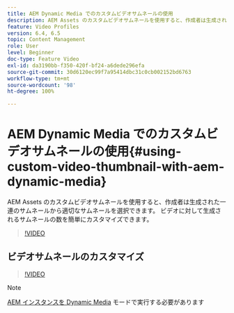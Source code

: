 ```yaml
---
title: AEM Dynamic Media でのカスタムビデオサムネールの使用
description: AEM Assets のカスタムビデオサムネールを使用すると、作成者は生成された一連のサムネールから適切なサムネールを選択できます。 ビデオに対して生成されるサムネールの数を簡単にカスタマイズできます。
feature: Video Profiles
version: 6.4, 6.5
topic: Content Management
role: User
level: Beginner
doc-type: Feature Video
exl-id: da3190bb-f350-420f-bf24-a6dede296efa
source-git-commit: 30d6120ec99f7a95414dbc31c0cb002152bd6763
workflow-type: tm+mt
source-wordcount: '98'
ht-degree: 100%

---
```


# AEM Dynamic Media でのカスタムビデオサムネールの使用{#using-custom-video-thumbnail-with-aem-dynamic-media}

AEM Assets のカスタムビデオサムネールを使用すると、作成者は生成された一連のサムネールから適切なサムネールを選択できます。 ビデオに対して生成されるサムネールの数を簡単にカスタマイズできます。

>[!VIDEO](https://video.tv.adobe.com/v/16467?quality=12&learn=on)

## ビデオサムネールのカスタマイズ

>[!VIDEO](https://video.tv.adobe.com/v/18867?quality=12&learn=on)

>[!NOTE]
>
>[AEM インスタンスを Dynamic Media](https://experienceleague.adobe.com/docs/?lang=ja) モードで実行する必要があります
